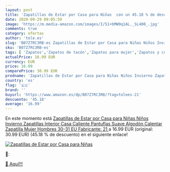 ```yaml
---
layout: post
title: 'Zapatillas de Estar por Casa para Niñas  con un 45.18 % de descuento'
date: 2020-09-29 09:05:59
image: 'https://m.media-amazon.com/images/I/51+bMW9q1AL._SL400_.jpg'
comments: true
category: ofertas
author: 'tole.es'
slug: 'B07Z7RC3RB-es Zapatillas de Estar por Casa para Niñas Niños Invierno...'
sku: 'B07Z7RC3RB-es'
tags: [ 'Zapatos','Zapatos de tacón','Zapatos para mujer','Zapatos y complementos','zapatilla', ]
actualPrice: 16.99 EUR
currency: EUR
price: 16.99
comparePrice: 30.99 EUR
prodname: 'Zapatillas de Estar por Casa para Niñas Niños Invierno Zapatillas Interior Casa Caliente Pantuflas Suave Algodón Calentar Zapatilla Mujer Hombres 30-31 EU  Fabricante: 21 '
country: 'es'
flag: '🇪🇸'
brand: ''
buyurl: 'https://www.amazon.es/dp/B07Z7RC3RB/?tag=tolees-21'
descuento: '45.18'
average: '16.99'
---
```


En este momento está [Zapatillas de Estar por Casa para Niñas Niños Invierno Zapatillas Interior Casa Caliente Pantuflas Suave Algodón Calentar Zapatilla Mujer Hombres 30-31 EU  Fabricante: 21 ](https://www.amazon.es/dp/B07Z7RC3RB/?tag=tolees-21) a 16.99 EUR (original: 30.99 EUR) (45.18 %  de descuento) en el siguiente enlace!

[![Zapatillas de Estar por Casa para Niñas ](https://m.media-amazon.com/images/I/51+bMW9q1AL._SL400_.jpg)](https://www.amazon.es/dp/B07Z7RC3RB/?tag=tolees-21)

🔎:


[🛒 Aquí!!!](https://www.amazon.es/dp/B07Z7RC3RB/?tag=tolees-21)
